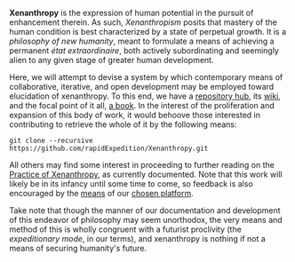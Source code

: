 **Xenanthropy** is the expression of human potential in the pursuit of enhancement therein.  As such, *Xenanthropism* posits that mastery of the human condition is best characterized by a state of perpetual growth.  It is a *philosophy of new humanity*, meant to formulate a means of achieving a permanent *état extraordinaire*, both actively subordinating and seemingly alien to any given stage of greater human development.

Here, we will attempt to devise a system by which contemporary means of collaborative, iterative, and open development may be employed toward elucidation of xenanthropy.  To this end, we have a [repository hub](https://github.com/rapidExpedition/Xenanthropy/), its [wiki](https://github.com/rapidExpedition/Xenanthropy/wiki), and the focal point of it all, [a book](https://www.gitbook.com/book/rapidexpedition/xenanthropy/details).  In the interest of the proliferation and expansion of this body of work, it would behoove those interested in contributing to retrieve the whole of it by the following means:

```git clone --recursive https://github.com/rapidExpedition/Xenanthropy.git```

All others may find some interest in proceeding to further reading on the [Practice of Xenanthropy](https://rapidexpedition.gitbooks.io/xenanthropy/content/inPractice.html), as currently documented.  Note that this work will likely be in its infancy until some time to come, so feedback is also encouraged by the [means](https://www.gitbook.com/blog/features/discussions) of our [chosen platform](https://www.gitbook.com/).

Take note that though the manner of our documentation and development of this endeavor of philosophy may seem unorthodox, the very means and method of this is wholly congruent with a futurist proclivity (the *expeditionary mode*, in our terms), and xenanthropy is nothing if not a means of securing humanity's future.
